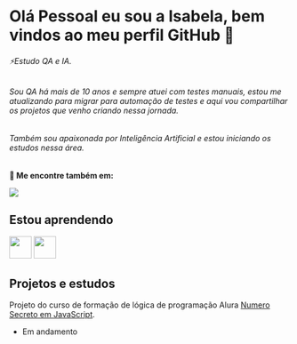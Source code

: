 # Olá Pessoal eu sou a Isabela, bem vindos ao meu perfil GitHub   👋

###### ⚡Estudo QA e IA. 
###### Sou QA há mais de 10 anos e sempre atuei com testes manuais, estou me atualizando para migrar para automação de testes e aqui vou compartilhar os projetos que venho criando nessa jornada.
###### Também sou apaixonada por Inteligência Artificial e estou iniciando os estudos nessa área.
**💬 Me encontre também em:**

  <div>
            <a href="https://www.linkedin.com/in/isabela-siqueira-40609925/" target="_blank"><img loading="lazy" src="https://img.shields.io/badge/-LinkedIn-%230077B5?style=for-the-badge&logo=linkedin&logoColor=white" target="_blank"></a>
          
  <div>

## Estou aprendendo
  <div>
            <img src="https://cdn.jsdelivr.net/gh/devicons/devicon@latest/icons/javascript/javascript-original.svg" width="40" height="40" /> <img src="https://cdn.jsdelivr.net/gh/devicons/devicon@latest/icons/python/python-original-wordmark.svg" width="40" height="40" />         
          
  <div>

  ## Projetos e estudos
  Projeto do curso de formação de lógica de programação Alura [Numero Secreto em JavaScript](https://github.com/isa-santtos/numero-secreto).
  * Em andamento

